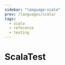 ```yaml
---
sidebar: "language:scala"
prev: /languages/scala/
tags:
  - scala
  - reference
  - testing
---
```


# ScalaTest

<!--
TODO: Finish this reference
TODO: Add tutorial and link to it
TODO: Add any recipes and link to them
-->
